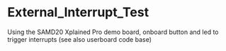 # External_Interrupt_Test
Using the SAMD20 Xplained Pro demo board, onboard button and led to trigger interrupts (see also userboard code base)
